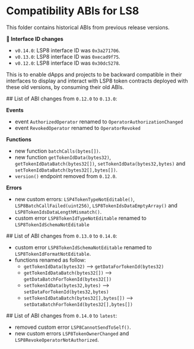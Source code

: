 # Compatibility ABIs for LS8

This folder contains historical ABIs from previous release versions.

**🧬 Interface ID changes**

- `v0.14.0`: LSP8 interface ID was `0x3a271706`.
- `v0.13.0`: LSP8 interface ID was `0xecad9f75`.
- `v0.12.0`: LSP8 interface ID was `0x30dc5278`.

This is to enable dApps and projects to be backward compatible in their interfaces to display and interact with LSP8 token contracts deployed with these old versions, by consuming their old ABIs.

## List of ABI changes from `0.12.0` to `0.13.0`:

**Events**

- event `AuthorizedOperator` renamed to `OperatorAuthorizationChanged`
- event `RevokedOperator` renamed to `OperatorRevoked`

**Functions**

- new function `batchCalls(bytes[])`.
- new function `getTokenIdData(bytes32)`, `getTokenIdDataBatch(bytes32[])`, `setTokenIdData(bytes32,bytes)` and `setTokenIdDataBatch(bytes32[],bytes[])`.
- `version()` endpoint removed from `0.12.0`.

**Errors**

- new custom errors: `LSP4TokenTypeNotEditable()`, `LSP8BatchCallFailed(uint256)`, `LSP8TokenIdsDataEmptyArray()` and `LSP8TokenIdsDataLengthMismatch()`.
- custom error `LSP8TokenIdTypeNotEditable` renamed to `LSP8TokenIdSchemaNotEditable`

## List of ABI changes from `0.13.0` to `0.14.0`:

- custom error `LSP8TokenIdSchemaNotEditable` renamed to `LSP8TokenIdFormatNotEditable`.
- functions renamed as follow:
  - `getTokenIdData(bytes32)` --> `getDataForTokenId(bytes32)`
  - `getTokenIdDataBatch(bytes32[])` --> `getDataBatchForTokenId(bytes32[])`
  - `setTokenIdData(bytes32,bytes)` --> `setDataForTokenId(bytes32,bytes)`
  - `setTokenIdDataBatch(bytes32[],bytes[])` --> `setDataBatchForTokenId(bytes32[],bytes[])`

## List of ABI changes from `0.14.0` to `latest`:

- removed custom error `LSP8CannotSendToSelf()`.
- new custom errors `LSP8TokenOwnerChanged` and `LSP8RevokeOperatorNotAuthorized`.
